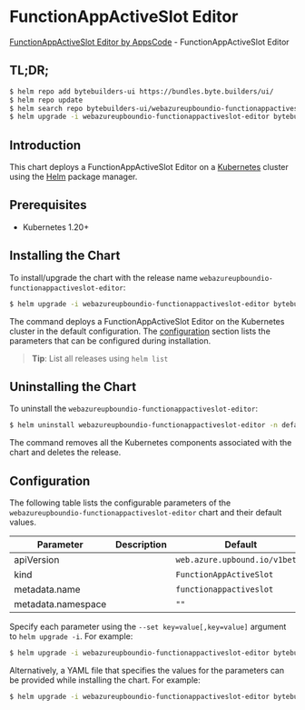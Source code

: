 # FunctionAppActiveSlot Editor

[FunctionAppActiveSlot Editor by AppsCode](https://byte.builders) - FunctionAppActiveSlot Editor

## TL;DR;

```bash
$ helm repo add bytebuilders-ui https://bundles.byte.builders/ui/
$ helm repo update
$ helm search repo bytebuilders-ui/webazureupboundio-functionappactiveslot-editor --version=v0.4.18
$ helm upgrade -i webazureupboundio-functionappactiveslot-editor bytebuilders-ui/webazureupboundio-functionappactiveslot-editor -n default --create-namespace --version=v0.4.18
```

## Introduction

This chart deploys a FunctionAppActiveSlot Editor on a [Kubernetes](http://kubernetes.io) cluster using the [Helm](https://helm.sh) package manager.

## Prerequisites

- Kubernetes 1.20+

## Installing the Chart

To install/upgrade the chart with the release name `webazureupboundio-functionappactiveslot-editor`:

```bash
$ helm upgrade -i webazureupboundio-functionappactiveslot-editor bytebuilders-ui/webazureupboundio-functionappactiveslot-editor -n default --create-namespace --version=v0.4.18
```

The command deploys a FunctionAppActiveSlot Editor on the Kubernetes cluster in the default configuration. The [configuration](#configuration) section lists the parameters that can be configured during installation.

> **Tip**: List all releases using `helm list`

## Uninstalling the Chart

To uninstall the `webazureupboundio-functionappactiveslot-editor`:

```bash
$ helm uninstall webazureupboundio-functionappactiveslot-editor -n default
```

The command removes all the Kubernetes components associated with the chart and deletes the release.

## Configuration

The following table lists the configurable parameters of the `webazureupboundio-functionappactiveslot-editor` chart and their default values.

|     Parameter      | Description |                  Default                  |
|--------------------|-------------|-------------------------------------------|
| apiVersion         |             | <code>web.azure.upbound.io/v1beta1</code> |
| kind               |             | <code>FunctionAppActiveSlot</code>        |
| metadata.name      |             | <code>functionappactiveslot</code>        |
| metadata.namespace |             | <code>""</code>                           |


Specify each parameter using the `--set key=value[,key=value]` argument to `helm upgrade -i`. For example:

```bash
$ helm upgrade -i webazureupboundio-functionappactiveslot-editor bytebuilders-ui/webazureupboundio-functionappactiveslot-editor -n default --create-namespace --version=v0.4.18 --set apiVersion=web.azure.upbound.io/v1beta1
```

Alternatively, a YAML file that specifies the values for the parameters can be provided while
installing the chart. For example:

```bash
$ helm upgrade -i webazureupboundio-functionappactiveslot-editor bytebuilders-ui/webazureupboundio-functionappactiveslot-editor -n default --create-namespace --version=v0.4.18 --values values.yaml
```
